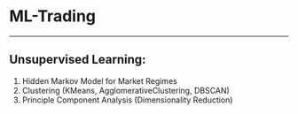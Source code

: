 # ML-Trading
-----

## Unsupervised Learning:
1) Hidden Markov Model for Market Regimes
2) Clustering (KMeans, AgglomerativeClustering, DBSCAN)
3) Principle Component Analysis (Dimensionality Reduction)
